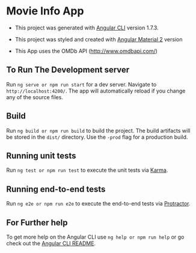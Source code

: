 # Movie Info App

* This project was generated with [Angular CLI](https://github.com/angular/angular-cli) version 1.7.3.

* This project was styled and created with [Angular Material 2](https://github.com/angular/material2) version

* This App uses the  OMDb API (http://www.omdbapi.com/)

## To Run The Development server

Run `ng serve or npm run start` for a dev server. Navigate to `http://localhost:4200/`. The app will automatically reload if you change any of the source files.

## Build

Run `ng build or npm run build` to build the project. The build artifacts will be stored in the `dist/` directory. Use the `-prod` flag for a production build.

## Running unit tests

Run `ng test or npm run test` to execute the unit tests via [Karma](https://karma-runner.github.io).

## Running end-to-end tests

Run `ng e2e or npm run e2e` to execute the end-to-end tests via [Protractor](http://www.protractortest.org/).

## For Further help

To get more help on the Angular CLI use `ng help or npm run help` or go check out the [Angular CLI README](https://github.com/angular/angular-cli/blob/master/README.md).
